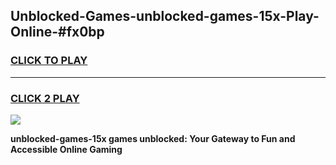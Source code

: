 
## Unblocked-Games-unblocked-games-15x-Play-Online-#fx0bp
<h3>
<a href="https://premium.freeplayer.one?title=unblocked-games-15x&ref=27F">CLICK TO PLAY</a></h3>
<hr>

<h3>
<a href="https://premium.freeplayer.one?title=unblocked-games-15x&ref=27F">CLICK 2 PLAY</a>
  
</h3>

<a href="https://premium.freeplayer.one?title=unblocked-games-15x&ref=27F"><img src="https://clearcache.store/games.png"></a>


**unblocked-games-15x games unblocked: Your Gateway to Fun and Accessible Online Gaming**
